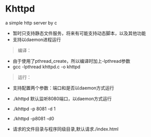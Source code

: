 # Khttpd
a simple http server by c

* 暂时只支持静态文件服务，将来有可能支持动态脚本，以及其他功能
* 支持以daemon进程运行

>编译：
* 由于使用了pthread_create，所以编译时加上-lpthread参数
* gcc -lpthread khttpd.c -o khttpd

>运行：
* 支持配置两个参数：端口和是否以daemon方式运行
* ./khttpd 默认监听8080端口，以daemon方式运行
* ./khttpd -p 8081 -d 1
* ./khttpd -p8081 -d0

* 请求的文件目录与程序同级目录,默认请求./index.html
